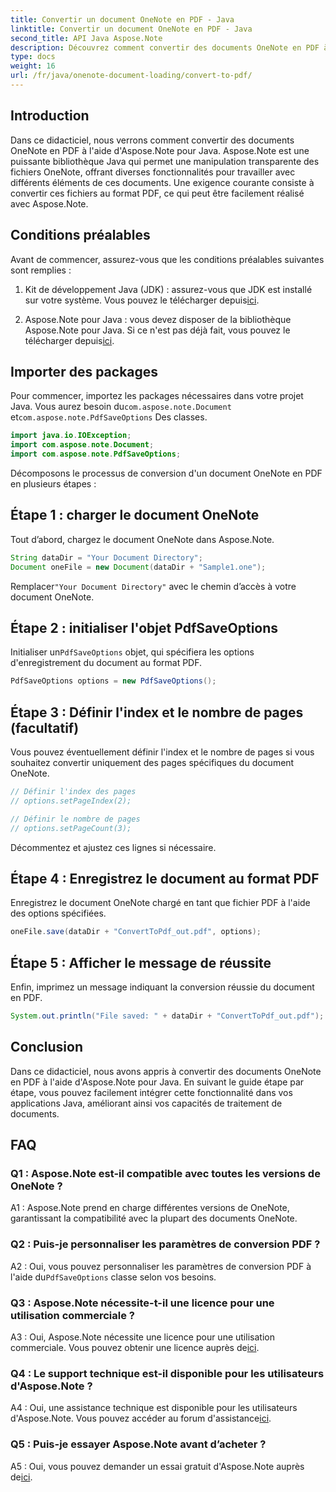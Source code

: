 ```yaml
---
title: Convertir un document OneNote en PDF - Java
linktitle: Convertir un document OneNote en PDF - Java
second_title: API Java Aspose.Note
description: Découvrez comment convertir des documents OneNote en PDF à l'aide d'Aspose.Note pour Java. Améliorez vos capacités de traitement de documents avec ce guide étape par étape.
type: docs
weight: 16
url: /fr/java/onenote-document-loading/convert-to-pdf/
---
```

## Introduction

Dans ce didacticiel, nous verrons comment convertir des documents OneNote en PDF à l'aide d'Aspose.Note pour Java. Aspose.Note est une puissante bibliothèque Java qui permet une manipulation transparente des fichiers OneNote, offrant diverses fonctionnalités pour travailler avec différents éléments de ces documents. Une exigence courante consiste à convertir ces fichiers au format PDF, ce qui peut être facilement réalisé avec Aspose.Note.

## Conditions préalables

Avant de commencer, assurez-vous que les conditions préalables suivantes sont remplies :

1.  Kit de développement Java (JDK) : assurez-vous que JDK est installé sur votre système. Vous pouvez le télécharger depuis[ici](https://www.oracle.com/java/technologies/javase-jdk15-downloads.html).

2.  Aspose.Note pour Java : vous devez disposer de la bibliothèque Aspose.Note pour Java. Si ce n'est pas déjà fait, vous pouvez le télécharger depuis[ici](https://releases.aspose.com/note/java/).

## Importer des packages

Pour commencer, importez les packages nécessaires dans votre projet Java. Vous aurez besoin du`com.aspose.note.Document` et`com.aspose.note.PdfSaveOptions` Des classes.

```java
import java.io.IOException;
import com.aspose.note.Document;
import com.aspose.note.PdfSaveOptions;
```

Décomposons le processus de conversion d'un document OneNote en PDF en plusieurs étapes :

## Étape 1 : charger le document OneNote

Tout d’abord, chargez le document OneNote dans Aspose.Note.

```java
String dataDir = "Your Document Directory";
Document oneFile = new Document(dataDir + "Sample1.one");
```

 Remplacer`"Your Document Directory"` avec le chemin d’accès à votre document OneNote.

## Étape 2 : initialiser l'objet PdfSaveOptions

 Initialiser un`PdfSaveOptions` objet, qui spécifiera les options d'enregistrement du document au format PDF.

```java
PdfSaveOptions options = new PdfSaveOptions();
```

## Étape 3 : Définir l'index et le nombre de pages (facultatif)

Vous pouvez éventuellement définir l'index et le nombre de pages si vous souhaitez convertir uniquement des pages spécifiques du document OneNote.

```java
// Définir l'index des pages
// options.setPageIndex(2);

// Définir le nombre de pages
// options.setPageCount(3);
```

Décommentez et ajustez ces lignes si nécessaire.

## Étape 4 : Enregistrez le document au format PDF

Enregistrez le document OneNote chargé en tant que fichier PDF à l'aide des options spécifiées.

```java
oneFile.save(dataDir + "ConvertToPdf_out.pdf", options);
```

## Étape 5 : Afficher le message de réussite

Enfin, imprimez un message indiquant la conversion réussie du document en PDF.

```java
System.out.println("File saved: " + dataDir + "ConvertToPdf_out.pdf");
```

## Conclusion

Dans ce didacticiel, nous avons appris à convertir des documents OneNote en PDF à l'aide d'Aspose.Note pour Java. En suivant le guide étape par étape, vous pouvez facilement intégrer cette fonctionnalité dans vos applications Java, améliorant ainsi vos capacités de traitement de documents.

## FAQ

### Q1 : Aspose.Note est-il compatible avec toutes les versions de OneNote ?

A1 : Aspose.Note prend en charge différentes versions de OneNote, garantissant la compatibilité avec la plupart des documents OneNote.

### Q2 : Puis-je personnaliser les paramètres de conversion PDF ?

 A2 : Oui, vous pouvez personnaliser les paramètres de conversion PDF à l'aide du`PdfSaveOptions` classe selon vos besoins.

### Q3 : Aspose.Note nécessite-t-il une licence pour une utilisation commerciale ?

 A3 : Oui, Aspose.Note nécessite une licence pour une utilisation commerciale. Vous pouvez obtenir une licence auprès de[ici](https://purchase.aspose.com/buy).

### Q4 : Le support technique est-il disponible pour les utilisateurs d'Aspose.Note ?

 A4 : Oui, une assistance technique est disponible pour les utilisateurs d'Aspose.Note. Vous pouvez accéder au forum d'assistance[ici](https://forum.aspose.com/c/note/28).

### Q5 : Puis-je essayer Aspose.Note avant d’acheter ?

A5 : Oui, vous pouvez demander un essai gratuit d'Aspose.Note auprès de[ici](https://releases.aspose.com/).